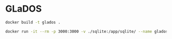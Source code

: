 # GLaDOS

```bash
docker build -t glados .

docker run -it --rm -p 3000:3000 -v ./sqlite:/app/sqlite/ --name glados-container glados
```
